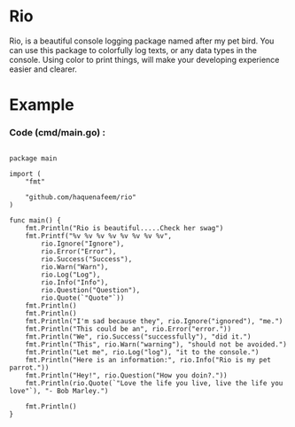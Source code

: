 # Rio
Rio, is a beautiful console logging package named after my pet bird.
You can use this package to colorfully log texts, or any data types in the console.
Using color to print things, will make your developing experience easier and clearer.

# Example
### Code (cmd/main.go) : 

```golang

package main

import (
	"fmt"

	"github.com/haquenafeem/rio"
)

func main() {
	fmt.Println("Rio is beautiful.....Check her swag")
	fmt.Printf("%v %v %v %v %v %v %v %v",
		rio.Ignore("Ignore"),
		rio.Error("Error"),
		rio.Success("Success"),
		rio.Warn("Warn"),
		rio.Log("Log"),
		rio.Info("Info"),
		rio.Question("Question"),
		rio.Quote(`"Quote"`))
	fmt.Println()
	fmt.Println()
	fmt.Println("I'm sad because they", rio.Ignore("ignored"), "me.")
	fmt.Println("This could be an", rio.Error("error."))
	fmt.Println("We", rio.Success("successfully"), "did it.")
	fmt.Println("This", rio.Warn("warning"), "should not be avoided.")
	fmt.Println("Let me", rio.Log("log"), "it to the console.")
	fmt.Println("Here is an information:", rio.Info("Rio is my pet parrot."))
	fmt.Println("Hey!", rio.Question("How you doin?."))
	fmt.Println(rio.Quote(`"Love the life you live, live the life you love"`), "- Bob Marley.")

	fmt.Println()
}


```